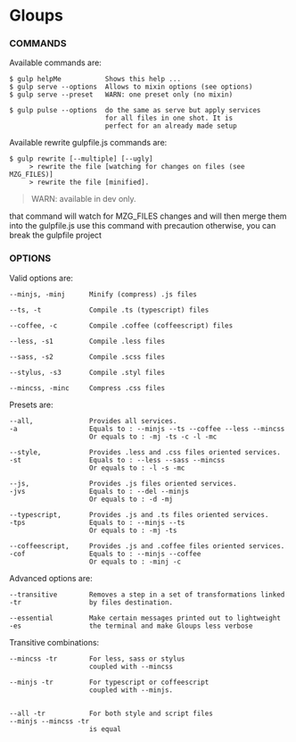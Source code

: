 # Gloups
### COMMANDS
Available commands are:

    $ gulp helpMe           Shows this help ...
    $ gulp serve --options  Allows to mixin options (see options)
    $ gulp serve --preset   WARN: one preset only (no mixin)

    $ gulp pulse --options  do the same as serve but apply services 
                            for all files in one shot. It is 
                            perfect for an already made setup 

Available rewrite gulpfile.js commands are:

    $ gulp rewrite [--multiple] [--ugly] 
         > rewrite the file [watching for changes on files (see MZG_FILES)]
         > rewrite the file [minified].

> WARN: available in dev only.

that command will watch for MZG_FILES changes and will then merge them into the gulpfile.js
use this command with precaution otherwise, you can break the gulpfile project


### OPTIONS

Valid options are:

    --minjs, -minj      Minify (compress) .js files

    --ts, -t            Compile .ts (typescript) files

    --coffee, -c        Compile .coffee (coffeescript) files

    --less, -s1         Compile .less files

    --sass, -s2         Compile .scss files

    --stylus, -s3       Compile .styl files

    --mincss, -minc     Compress .css files


Presets are:

    --all,              Provides all services.
    -a                  Equals to : --minjs --ts --coffee --less --mincss
                        Or equals to : -mj -ts -c -l -mc

    --style,            Provides .less and .css files oriented services.
    -st                 Equals to : --less --sass --mincss
                        Or equals to : -l -s -mc

    --js,               Provides .js files oriented services.
    -jvs                Equals to : --del --minjs
                        Or equals to : -d -mj

    --typescript,       Provides .js and .ts files oriented services.
    -tps                Equals to : --minjs --ts
                        Or equals to : -mj -ts

    --coffeescript,     Provides .js and .coffee files oriented services.
    -cof                Equals to : --minjs --coffee
                        Or equals to : -minj -c


Advanced options are:

    --transitive        Removes a step in a set of transformations linked 
    -tr                 by files destination. 

    --essential         Make certain messages printed out to lightweight
    -es                 the terminal and make Gloups less verbose


Transitive combinations:

    --mincss -tr        For less, sass or stylus 
                        coupled with --mincss

    --minjs -tr         For typescript or coffeescript 
                        coupled with --minjs.


    --all -tr           For both style and script files 
    --minjs --mincss -tr 
                        is equal